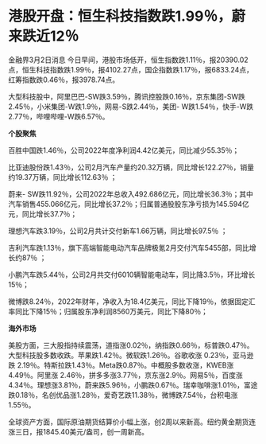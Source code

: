 # 港股开盘：恒生科技指数跌1.99％，蔚来跌近12％

金融界3月2日消息
今日早间，港股市场低开，恒生指数跌1.11％，报20390.02点，恒生科技指数跌1.99％，报4102.27点，国企指数跌1.17％，报6833.24点，红筹指数跌0.46％，报3978.74点。

大型科技股中，阿里巴巴-SW跌3.59％，腾讯控股跌0.16％，京东集团-SW跌2.45％，小米集团-W跌1.9％，网易-S跌2.44％，美团-
W跌1.54％，快手-W跌2.77％，哔哩哔哩-W跌6.57％。

**个股聚焦**

百胜中国跌1.46％，公司2022年度净利润4.42亿美元，同比减少55.35％；

比亚迪股份跌1.43％，公司2月汽车产量约20.32万辆，同比增长122.27％，销量约19.37万辆，同比增长112.63％ ；

蔚来-
SW跌11.92％，公司2022年总收入492.686亿元，同比增长36.3％；其中汽车销售455.066亿元，同比增长37.2％；归属普通股股东净亏损为145.594亿元，同比增长37.7％；

理想汽车跌3.19％，公司2月共计交付新车1.66万辆，同比增长97.5％ ；

吉利汽车跌1.13％，旗下高端智能电动汽车品牌极氪2月交付汽车5455部，同比增长约87％ ；

小鹏汽车跌5.44％，公司2月共交付6010辆智能电动车，同比降3.5％，环比增长15％；

微博跌8.24％，2022年财年，净收入为18.4亿美元，同比下降19％，依据固定汇率同比下降15％；归属股东净利润8560万美元，同比下降80％；

**海外市场**

美股方面，三大股指持续震荡，道指涨0.02％，纳指跌0.66％，标普跌0.47％。大型科技股多数收跌。苹果跌1.42％。微软跌1.26％。谷歌收涨
0.23％，亚马逊跌 2.19％。特斯拉跌1.43％。Meta跌0.87％。中概股多数收涨，KWEB涨4.49％。阿里涨
2.46％，拼多多涨3.77％，京东涨2.9％。网易5％，百度涨4.34％。理想涨3.81％，蔚来跌5.96％，小鹏跌0.67％。瑞幸咖啡涨1.01％，富途跌0.18％，名创优品涨1.28％，爱奇艺跌11.38％，微博跌7.54％，台积电涨1.55％。

全球资产方面，国际原油期货结算价小幅上涨，创2周以来新高。纽约黄金期货连涨三日，报1845.40美元/盎司，创一周新高。

